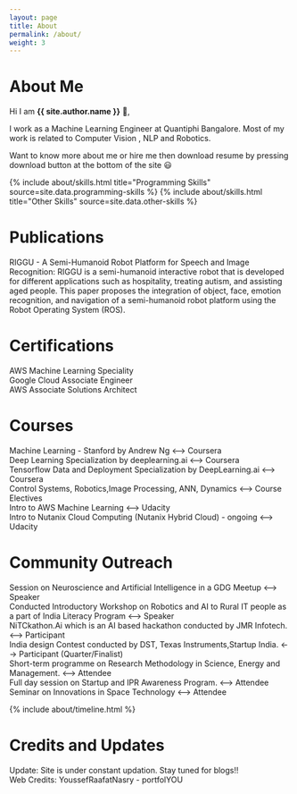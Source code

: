 ```yaml
---
layout: page
title: About
permalink: /about/
weight: 3
---
```


# **About Me**

Hi I am **{{ site.author.name }}** :wave:,<br>

I work as a Machine Learning Engineer at Quantiphi Bangalore. Most of my work is related to Computer Vision , NLP and Robotics. <br>

Want to know more about me or hire me then download resume by pressing download button at the bottom of the site :smiley: <br>


<div class="row">
{% include about/skills.html title="Programming Skills" source=site.data.programming-skills %}
{% include about/skills.html title="Other Skills" source=site.data.other-skills %}
</div>

# **Publications**
RIGGU - A Semi-Humanoid Robot Platform for Speech and Image Recognition:
RIGGU is a semi-humanoid interactive robot that is developed for different applications such as hospitality, treating autism, and assisting aged people. This paper proposes the integration of object, face, emotion recognition, and navigation of a semi-humanoid robot platform using the Robot Operating System (ROS).

# **Certifications**
AWS Machine Learning Speciality <br>
Google Cloud Associate Engineer <br>
AWS Associate Solutions Architect <br>


# **Courses**
Machine Learning - Stanford by Andrew Ng                          <--> Coursera <br>
Deep Learning Specialization by deeplearning.ai                   <--> Coursera <br>
Tensorflow Data and Deployment Specialization by DeepLearning.ai  <--> Coursera <br>
Control Systems, Robotics,Image Processing, ANN, Dynamics         <--> Course Electives <br>
Intro to AWS Machine Learning                                     <--> Udacity <br>
Intro to Nutanix Cloud Computing (Nutanix Hybrid Cloud) - ongoing <--> Udacity <br>
 
# **Community Outreach**
Session on Neuroscience and Artificial Intelligence in a GDG Meetup <--> Speaker <br>
Conducted Introductory Workshop on Robotics and AI to Rural IT people as a part of India
Literacy Program                 <--> Speaker <br>
NiTCkathon.Ai which is an AI based hackathon conducted by JMR Infotech.  <--> Participant <br>
India design Contest conducted by DST, Texas Instruments,Startup India.   <--> Participant (Quarter/Finalist)<br>
Short-term programme on Research Methodology in Science, Energy and Management.                                <--> Attendee <br>
Full day session on Startup and IPR Awareness Program. <--> Attendee <br>
Seminar on Innovations in Space Technology <--> Attendee <br>

<div class="row">
{% include about/timeline.html %}
</div>

# **Credits and Updates**
Update: Site is under constant updation. Stay tuned for blogs!! <br>
Web Credits: YoussefRaafatNasry - portfolYOU